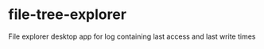 # file-tree-explorer

File explorer desktop app for log containing last access and last write times
